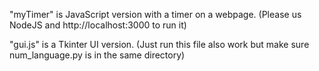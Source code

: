 "myTimer" is JavaScript version with a timer on a webpage. (Please us NodeJS and http://localhost:3000 to run it)

"gui.js" is a Tkinter UI version. (Just run this file also work but make sure num_language.py is in the same directory)

